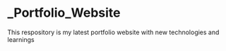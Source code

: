 # _Portfolio_Website
This respository is my latest portfolio website with new technologies and learnings
